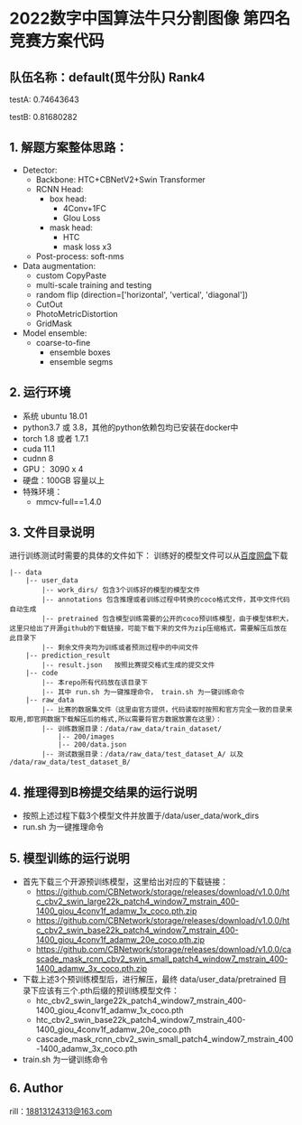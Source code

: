 # 2022数字中国算法牛只分割图像 第四名 竞赛方案代码


## 队伍名称：default(觅牛分队) Rank4

testA: 0.74643643

testB: 0.81680282

## 1. 解题方案整体思路：

+ Detector: 
    - Backbone: HTC+CBNetV2+Swin Transformer
    - RCNN Head:
        - box head:
            - 4Conv+1FC
            - GIou Loss
        - mask head:
            - HTC
            - mask loss x3
    - Post-process: soft-nms
+ Data augmentation:
    - custom CopyPaste
    - multi-scale training and testing
    - random flip (direction=['horizontal', 'vertical', 'diagonal'])
    - CutOut
    - PhotoMetricDistortion
    - GridMask
+ Model ensemble:
    - coarse-to-fine
        - ensemble boxes
        - ensemble segms

## 2. 运行环境
+ 系统 ubuntu 18.01 
+ python3.7 或 3.8，其他的python依赖包均已安装在docker中
+ torch 1.8 或者 1.7.1
+ cuda 11.1
+ cudnn 8
+ GPU： 3090 x 4
+ 硬盘：100GB 容量以上
+ 特殊环境：
    - mmcv-full==1.4.0

## 3. 文件目录说明
进行训练测试时需要的具体的文件如下：
训练好的模型文件可以从[百度网盘](https://pan.baidu.com/s/1PaJB02zoHfP2SCuZ08XrpA?pwd=1ygr)下载
```
|-- data
	|-- user_data
	    |-- work_dirs/ 包含3个训练好的模型的模型文件
	    |-- annotations 包含推理或者训练过程中转换的coco格式文件，其中文件代码自动生成
        |-- pretrained 包含模型训练需要的公开的coco预训练模型，由于模型体积大，这里只给出了开源github的下载链接，可能下载下来的文件为zip压缩格式，需要解压后放在此目录下
        |-- 剩余文件夹均为训练或者预测过程中的中间文件
    |-- prediction_result
	    |-- result.json   按照比赛提交格式生成的提交文件
    |-- code
	    |-- 本repo所有代码放在该目录下
        |-- 其中 run.sh 为一键推理命令， train.sh 为一键训练命令
    |-- raw_data
        |-- 比赛的数据集文件（这里由官方提供，代码读取时按照和官方完全一致的目录来取用,即官网数据下载解压后的格式,所以需要将官方数据放置在这里）：
        |-- 训练数据目录：/data/raw_data/train_dataset/
            |-- 200/images
            |-- 200/data.json
        |-- 测试数据目录：/data/raw_data/test_dataset_A/ 以及 /data/raw_data/test_dataset_B/
```
## 4. 推理得到B榜提交结果的运行说明
+ 按照上述过程下载3个模型文件并放置于/data/user_data/work_dirs
+ run.sh 为一键推理命令

## 5. 模型训练的运行说明
+ 首先下载三个开源预训练模型，这里给出对应的下载链接：
    - https://github.com/CBNetwork/storage/releases/download/v1.0.0/htc_cbv2_swin_large22k_patch4_window7_mstrain_400-1400_giou_4conv1f_adamw_1x_coco.pth.zip
    - https://github.com/CBNetwork/storage/releases/download/v1.0.0/htc_cbv2_swin_base22k_patch4_window7_mstrain_400-1400_giou_4conv1f_adamw_20e_coco.pth.zip
    - https://github.com/CBNetwork/storage/releases/download/v1.0.0/cascade_mask_rcnn_cbv2_swin_small_patch4_window7_mstrain_400-1400_adamw_3x_coco.pth.zip
+ 下载上述3个预训练模型后，进行解压，最终 data/user_data/pretrained 目录下应该有三个.pth后缀的预训练模型文件：
    - htc_cbv2_swin_large22k_patch4_window7_mstrain_400-1400_giou_4conv1f_adamw_1x_coco.pth
    - htc_cbv2_swin_base22k_patch4_window7_mstrain_400-1400_giou_4conv1f_adamw_20e_coco.pth
    - cascade_mask_rcnn_cbv2_swin_small_patch4_window7_mstrain_400-1400_adamw_3x_coco.pth
+  train.sh 为一键训练命令

## 6. Author

rill：18813124313@163.com

